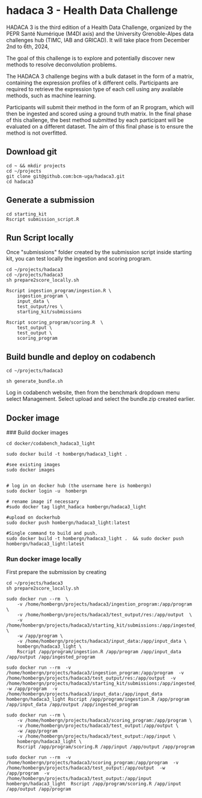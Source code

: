 # hadaca 3 - Health Data Challenge

HADACA 3 is the third edition of a Health Data Challenge, organized by the PEPR Santé Numérique (M4DI axis) and the University Grenoble-Alpes data challenges hub (TIMC, IAB and GRICAD). It will take place from December 2nd to 6th, 2024,

The goal of this challenge is to explore and potentially discover new methods to resolve deconvolution problems.

The HADACA 3 challenge begins with a bulk dataset in the form of a matrix, containing the expression profiles of k different cells. Participants are required to retrieve the expression type of each cell using any available methods, such as machine learning.

Participants will submit their method in the form of an R program, which will then be ingested and scored using a ground truth matrix. In the final phase of this challenge, the best method submitted by each participant will be evaluated on a different dataset. The aim of this final phase is to ensure the method is not overfitted.

## Download git 

```
cd ~ && mkdir projects
cd ~/projects
git clone git@github.com:bcm-uga/hadaca3.git
cd hadaca3
```


## Generate a submission 

```
cd starting_kit
Rscript submission_script.R

```


## Run Script locally 

Once "submissions" folder created by the submission script inside starting kit, you can test locally the ingestion and scoring program. 

```
cd ~/projects/hadaca3
cd ~/projects/hadaca3
sh prepare2score_locally.sh

Rscript ingestion_program/ingestion.R \
    ingestion_program \
    input_data \
    test_output/res \
    starting_kit/submissions

Rscript scoring_program/scoring.R  \
    test_output \
    test_output \
    scoring_program

```

## Build bundle and deploy on codabench

```
cd ~/projects/hadaca3

sh generate_bundle.sh
```

Log in codabench website, then from the benchmark dropdown menu select Management. 
Select upload and select the bundle.zip created earlier. 




## Docker image 


### Build docker images
```
cd docker/codabench_hadaca3_light

sudo docker build -t hombergn/hadaca3_light .

#see existing images 
sudo docker images 


# log in on docker hub (the username here is hombergn)
sudo docker login -u  hombergn

# rename image if necessary  
#sudo docker tag light_hadaca hombergn/hadaca3_light 

#upload on dockerhub
sudo docker push hombergn/hadaca3_light:latest

#Single command to build and push. 
sudo docker build -t hombergn/hadaca3_light .  && sudo docker push hombergn/hadaca3_light:latest
```



### Run docker image locally

First prepare the submission by creating 

```
cd ~/projects/hadaca3
sh prepare2score_locally.sh
```

```
sudo docker run --rm  \
    -v /home/hombergn/projects/hadaca3/ingestion_program:/app/program  \
    -v /home/hombergn/projects/hadaca3/test_output/res:/app/output  \
    -v /home/hombergn/projects/hadaca3/starting_kit/submissions:/app/ingested_program  \
    -w /app/program \ 
    -v /home/hombergn/projects/hadaca3/input_data:/app/input_data \
    hombergn/hadaca3_light \
    Rscript /app/program/ingestion.R /app/program /app/input_data /app/output /app/ingested_program
```

```
sudo docker run --rm  -v /home/hombergn/projects/hadaca3/ingestion_program:/app/program  -v /home/hombergn/projects/hadaca3/test_output/res:/app/output  -v /home/hombergn/projects/hadaca3/starting_kit/submissions:/app/ingested_program  -w /app/program  -v /home/hombergn/projects/hadaca3/input_data:/app/input_data hombergn/hadaca3_light Rscript /app/program/ingestion.R /app/program /app/input_data /app/output /app/ingested_program
```


```
sudo docker run --rm \
    -v /home/hombergn/projects/hadaca3/scoring_program:/app/program \
    -v /home/hombergn/projects/hadaca3/test_output:/app/output \
    -w /app/program 
    -v /home/hombergn/projects/hadaca3/test_output:/app/input \
    hombergn/hadaca3_light \
    Rscript /app/program/scoring.R /app/input /app/output /app/program
```
 ```   
sudo docker run --rm  -v /home/hombergn/projects/hadaca3/scoring_program:/app/program  -v /home/hombergn/projects/hadaca3/test_output:/app/output  -w /app/program  -v /home/hombergn/projects/hadaca3/test_output:/app/input  hombergn/hadaca3_light  Rscript /app/program/scoring.R /app/input /app/output /app/program

```